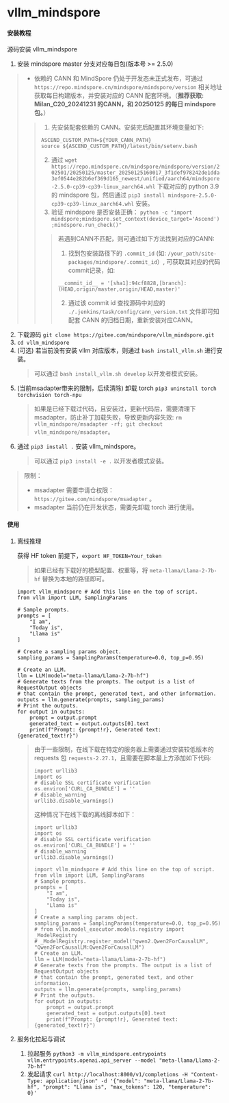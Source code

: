 # vllm_mindspore

#### 安装教程

源码安装 vllm_mindspore

1. 安装 mindspore master 分支对应每日包(版本号 >= 2.5.0)
  > * 依赖的 CANN 和 MindSpore 仍处于开发态未正式发布，可通过 `https://repo.mindspore.cn/mindspore/mindspore/version` 相关地址获取每日构建版本，并安装对应的 CANN 配套环境。（**推荐获取: Milan_C20_20241231 的CANN，和 20250125 的每日 mindspore 包。**）
  > > 1. 先安装配套依赖的 CANN。安装完后配置其环境变量如下:
  > >   ```
  > >   ASCEND_CUSTOM_PATH=${YOUR_CANN_PATH}
  > >   source ${ASCEND_CUSTOM_PATH}/latest/bin/setenv.bash
  > >   ```
  > > 2. 通过 `wget https://repo.mindspore.cn/mindspore/mindspore/version/202501/20250125/master_20250125160017_3f1def978242de1dda3ef0544e282b6ef369d165_newest/unified/aarch64/mindspore-2.5.0-cp39-cp39-linux_aarch64.whl` 下载对应的 python 3.9 的 mindspore 包，然后通过 `pip3 install mindspore-2.5.0-cp39-cp39-linux_aarch64.whl` 安装。
  > > 3. 验证 mindspore 是否安装正确： `python -c "import mindspore;mindspore.set_context(device_target='Ascend');mindspore.run_check()"`
  > > > 若遇到CANN不匹配，则可通过如下方法找到对应的CANN:
  > > > 1. 找到包安装路径下的 `.commit_id` (如: `/your_path/site-packages/mindspore/.commit_id`）, 可获取其对应的代码 commit记录，如:
  > > >   ```
  > > >   __commit_id__ = '[sha1]:94cf8828,[branch]:(HEAD,origin/master,origin/HEAD,master)'
  > > >   ```
  > > > 2. 通过该 commit id 查找源码中对应的 `./.jenkins/task/config/cann_version.txt` 文件即可知配套 CANN 的归档日期，重新安装对应CANN。

2. 下载源码 `git clone https://gitee.com/mindspore/vllm_mindspore.git`
3. `cd vllm_mindspore`
4. (可选) 若当前没有安装 vllm 对应版本，则通过 `bash install_vllm.sh` 进行安装。
   > 可以通过 `bash install_vllm.sh develop` 以开发者模式安装。
5. (当前msadapter带来的限制，后续清除) 卸载 torch `pip3 uninstall torch torchvision torch-npu`
   > 如果是已经下载过代码，且安装过，更新代码后，需要清理下 msadapter，防止补丁加载失败，导致更新内容失效: `rm vllm_mindspore/msadapter -rf; git checkout vllm_mindspore/msadapter`。
6. 通过 `pip3 install .` 安装 vllm_mindspore。
   > 可以通过 `pip3 install -e .` 以开发者模式安装。


> 限制：
> * msadapter 需要申请仓权限： `https://gitee.com/mindspore/msadapter` 。
> * msadapter 当前仍在开发状态，需要先卸载 torch 进行使用。


#### 使用

1. 离线推理

   获得 HF token 前提下，`export HF_TOKEN=Your_token`
   > 如果已经有下载好的模型配置、权重等，将 `meta-llama/Llama-2-7b-hf` 替换为本地的路径即可。
   

   ```
   import vllm_mindspore # Add this line on the top of script.
   from vllm import LLM, SamplingParams
   
   # Sample prompts.
   prompts = [
       "I am",
       "Today is",
       "Llama is"
   ]

   # Create a sampling params object.
   sampling_params = SamplingParams(temperature=0.0, top_p=0.95)
   
   # Create an LLM.
   llm = LLM(model="meta-llama/Llama-2-7b-hf")
   # Generate texts from the prompts. The output is a list of RequestOutput objects
   # that contain the prompt, generated text, and other information.
   outputs = llm.generate(prompts, sampling_params)
   # Print the outputs.
   for output in outputs:
       prompt = output.prompt
       generated_text = output.outputs[0].text
       print(f"Prompt: {prompt!r}, Generated text: {generated_text!r}")
   ```

   > 由于一些限制，在线下载在特定的服务器上需要通过安装较低版本的 requests 包 `requests-2.27.1`，且需要在脚本最上方添加如下代码:
   > 
   > ```
   > import urllib3
   > import os
   > # disable SSL certificate verification
   > os.environ['CURL_CA_BUNDLE'] = ''
   > # disable_warning
   > urllib3.disable_warnings()
   > ```
   > 
   > 这种情况下在线下载的离线脚本如下：
   > 
   > ```
   > import urllib3
   > import os
   > # disable SSL certificate verification
   > os.environ['CURL_CA_BUNDLE'] = ''
   > # disable_warning
   > urllib3.disable_warnings()
   > 
   > import vllm_mindspore # Add this line on the top of script.
   > from vllm import LLM, SamplingParams
   > # Sample prompts.
   > prompts = [
   >     "I am",
   >     "Today is",
   >     "Llama is"
   > ]
   > # Create a sampling params object.
   > sampling_params = SamplingParams(temperature=0.0, top_p=0.95)
   > # from vllm.model_executor.models.registry import _ModelRegistry
   > # _ModelRegistry.register_model("qwen2.Qwen2ForCausalLM", "Qwen2ForCausalLM:Qwen2ForCausalLM")
   > # Create an LLM.
   > llm = LLM(model="meta-llama/Llama-2-7b-hf")
   > # Generate texts from the prompts. The output is a list of RequestOutput objects
   > # that contain the prompt, generated text, and other information.
   > outputs = llm.generate(prompts, sampling_params)
   > # Print the outputs.
   > for output in outputs:
   >     prompt = output.prompt
   >     generated_text = output.outputs[0].text
   >     print(f"Prompt: {prompt!r}, Generated text: {generated_text!r}")
   > ```
   >

2. 服务化拉起与调试

   1. 拉起服务 `python3 -m vllm_mindspore.entrypoints vllm.entrypoints.openai.api_server --model "meta-llama/Llama-2-7b-hf"`
   2. 发起请求 `curl http://localhost:8000/v1/completions -H "Content-Type: application/json" -d '{"model": "meta-llama/Llama-2-7b-hf", "prompt": "Llama is", "max_tokens": 120, "temperature": 0}'`

